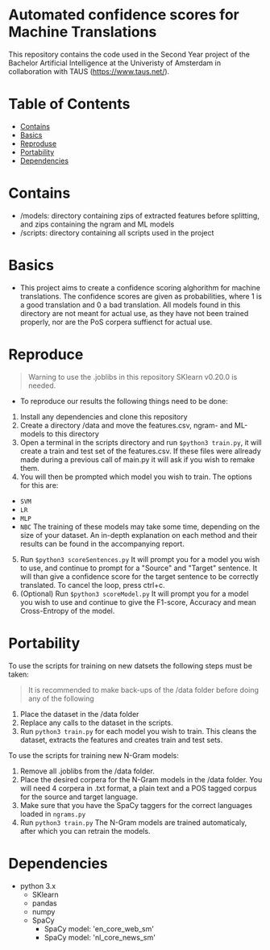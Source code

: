 # Automated confidence scores for Machine Translations

This repository contains the code used in the Second Year project of the Bachelor Artificial Intelligence at the Univeristy of Amsterdam in collaboration with TAUS (https://www.taus.net/).

# Table of Contents
- [Contains](#Contains)
- [Basics](#Basics)
- [Reproduse](#Reproduse)
- [Portability](#Portability)
- [Dependencies](#Dependencies)

# Contains
- /models: directory containing zips of extracted features before splitting, and zips containing the ngram and ML models
- /scripts: directory containing all scripts used in the project

# Basics
- This project aims to create a confidence scoring alghorithm for machine translations. The confidence scores are given as probabilities, where 1 is a good translation and 0 a bad translation. All models found in this directory are not meant for actual use, as they have not been trained properly, nor are the PoS corpera suffienct for actual use.

# Reproduce
> Warning to use the .joblibs in this repository SKlearn v0.20.0 is needed.

- To reproduce our results the following things need to be done:
1. Install any dependencies and clone this repository
2. Create a directory /data and move the features.csv, ngram- and ML-models to this directory
3. Open a terminal in the scripts directory and run `$python3 train.py`, it will create a train and test set of the features.csv. If these files were allready made during a previous call of main.py it will ask if you wish to remake them.
4. You will then be prompted which model you wish to train. The options for this are:
  - `SVM`
  - `LR`
  - `MLP`
  - `NBC`
The training of these models may take some time, depending on the size of your dataset.
An in-depth explanation on each method and their results can be found in the accompanying report.
5. Run `$python3 scoreSentences.py`
It will prompt you for a model you wish to use, and continue to prompt for a "Source" and "Target" sentence. It will than give a confidence score for the target sentence to be correctly translated. To cancel the loop, press ctrl+c.
6. (Optional) Run `$python3 scoreModel.py`
It will prompt you for a model you wish to use and continue to give the F1-score, Accuracy  and mean Cross-Entropy of the model. 

# Portability
To use the scripts for training on new datsets the following steps must be taken:

> It is recommended to make back-ups of the /data folder before doing any of the following

 1. Place the dataset in the /data folder
 2.  Replace any calls to the dataset in the scripts.
 3. Run `python3 train.py` for each model you wish to train. 
 This cleans the dataset, extracts the features and creates train and test sets.

To use the scripts for training new N-Gram models:

 1. Remove all .joblibs from the /data folder.
 2. Place the desired corpera for the N-Gram models in the /data folder.
You will need 4 corpera in .txt format, a plain text and a POS tagged corpus for the source and target language.
3. Make sure that you have the SpaCy taggers for the correct languages loaded in `ngrams.py`
 4. Run `python3 train.py` 
The N-Gram models are trained automaticaly, after which you can retrain the models.

# Dependencies
- python 3.x
	- SKlearn 
	- pandas
	- numpy
	- SpaCy
		- SpaCy model: 'en_core_web_sm'
		- SpaCy model: 'nl_core_news_sm'
